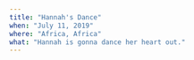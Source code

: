 ```yaml
---
title: "Hannah's Dance"
when: "July 11, 2019"
where: "Africa, Africa"
what: "Hannah is gonna dance her heart out."
---
```


